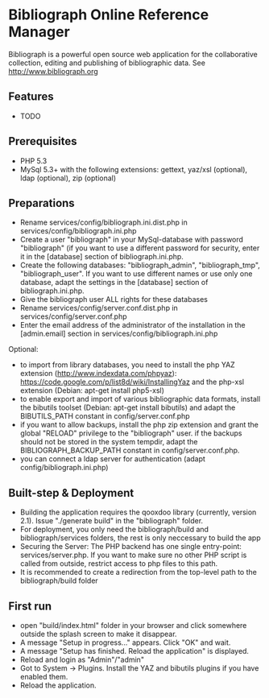 Bibliograph Online Reference Manager
====================================

Bibliograph is a powerful open source web application for the collaborative collection, editing and publishing of
bibliographic data. See http://www.bibliograph.org

Features
--------
- TODO

Prerequisites
-------------
- PHP 5.3
- MySql 5.3+ with the following extensions: gettext, yaz/xsl (optional), ldap (optional), zip (optional)

Preparations
------------
- Rename services/config/bibliograph.ini.dist.php in services/config/bibliograph.ini.php
- Create a user "bibliograph" in your MySql-database with password "bibliograph" (if you want to use a different password for security, enter it in the [database] section of bibliograph.ini.php.
- Create the following databases: "bibliograph_admin", "bibliograph_tmp", "bibliograph_user". If you want to use different names or use only one database, adapt the settings in the [database] section of bibliograph.ini.php.
- Give the bibliograph user ALL rights for these databases
- Rename services/config/server.conf.dist.php in services/config/server.conf.php
- Enter the email address of the administrator of the installation in the [admin.email] section
  in services/config/bibliograph.ini.php

Optional:
- to import from library databases, you need to install the php YAZ extension (http://www.indexdata.com/phpyaz):
  https://code.google.com/p/list8d/wiki/InstallingYaz
  and the php-xsl extension (Debian: apt-get install php5-xsl)
- to enable export and import of various bibliographic data formats, install the bibutils toolset
  (Debian: apt-get install bibutils) and adapt the BIBUTILS_PATH constant in config/server.conf.php
- if you want to allow backups, install the php zip extension and grant the global "RELOAD" privilege to the
 "bibliograph"
  user. if the backups should not be stored in the system tempdir, adapt the BIBLIOGRAPH_BACKUP_PATH constant in
  config/server.conf.php.
- you can connect a ldap server for authentication (adapt config/bibliograph.ini.php)

Built-step & Deployment
-----------------------
- Building the application requires the qooxdoo library (currently, version 2.1). Issue "./generate build" in the
  "bibliograph" folder.
- For deployment, you only need the bibliograph/build and bibliograph/services folders, the rest is only neccessary to build the app
- Securing the Server: The PHP backend has one single entry-point: services/server.php. If you want to make sure no other PHP script is called from outside, restrict access to php files to this path.
- It is recommended to create a redirection from the top-level path to the bibliograph/build folder

First run
---------
- open "build/index.html" folder in your browser and click somewhere outside the splash screen to make it disappear.
- A message "Setup in progress..." appears. Click "OK" and wait.
- A message "Setup has finished. Reload the application" is displayed.
- Reload and login as "Admin"/"admin"
- Got to System -> Plugins. Install the YAZ and bibutils plugins if you have enabled them.
- Reload the application.
